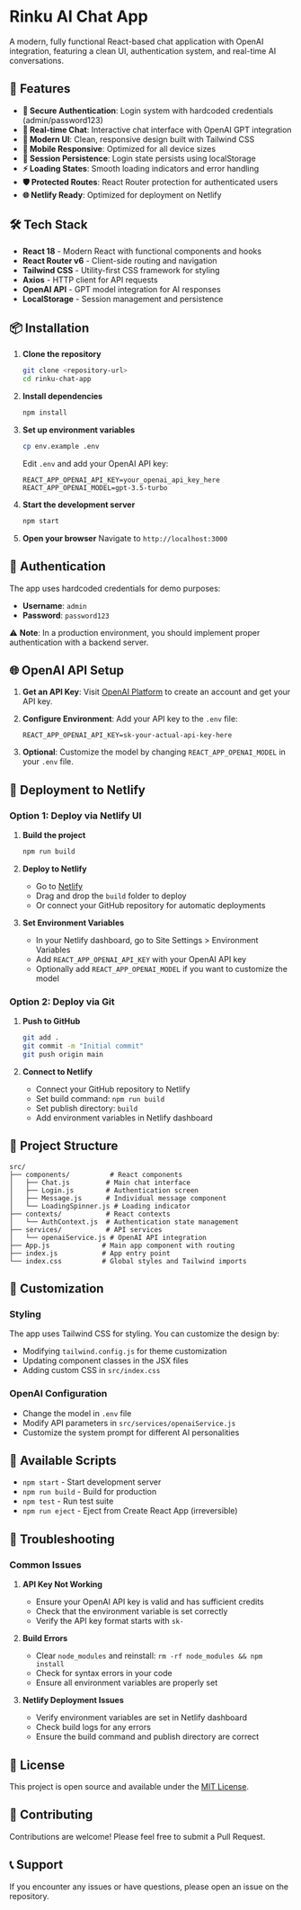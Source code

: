 # Rinku AI Chat App

A modern, fully functional React-based chat application with OpenAI integration, featuring a clean UI, authentication system, and real-time AI conversations.

## 🚀 Features

- **🔐 Secure Authentication**: Login system with hardcoded credentials (admin/password123)
- **💬 Real-time Chat**: Interactive chat interface with OpenAI GPT integration
- **🎨 Modern UI**: Clean, responsive design built with Tailwind CSS
- **📱 Mobile Responsive**: Optimized for all device sizes
- **🔄 Session Persistence**: Login state persists using localStorage
- **⚡ Loading States**: Smooth loading indicators and error handling
- **🛡️ Protected Routes**: React Router protection for authenticated users
- **🌐 Netlify Ready**: Optimized for deployment on Netlify

## 🛠️ Tech Stack

- **React 18** - Modern React with functional components and hooks
- **React Router v6** - Client-side routing and navigation
- **Tailwind CSS** - Utility-first CSS framework for styling
- **Axios** - HTTP client for API requests
- **OpenAI API** - GPT model integration for AI responses
- **LocalStorage** - Session management and persistence

## 📦 Installation

1. **Clone the repository**
   ```bash
   git clone <repository-url>
   cd rinku-chat-app
   ```

2. **Install dependencies**
   ```bash
   npm install
   ```

3. **Set up environment variables**
   ```bash
   cp env.example .env
   ```
   
   Edit `.env` and add your OpenAI API key:
   ```env
   REACT_APP_OPENAI_API_KEY=your_openai_api_key_here
   REACT_APP_OPENAI_MODEL=gpt-3.5-turbo
   ```

4. **Start the development server**
   ```bash
   npm start
   ```

5. **Open your browser**
   Navigate to `http://localhost:3000`

## 🔑 Authentication

The app uses hardcoded credentials for demo purposes:

- **Username**: `admin`
- **Password**: `password123`

⚠️ **Note**: In a production environment, you should implement proper authentication with a backend server.

## 🌐 OpenAI API Setup

1. **Get an API Key**: Visit [OpenAI Platform](https://platform.openai.com/api-keys) to create an account and get your API key.

2. **Configure Environment**: Add your API key to the `.env` file:
   ```env
   REACT_APP_OPENAI_API_KEY=sk-your-actual-api-key-here
   ```

3. **Optional**: Customize the model by changing `REACT_APP_OPENAI_MODEL` in your `.env` file.

## 🚀 Deployment to Netlify

### Option 1: Deploy via Netlify UI

1. **Build the project**
   ```bash
   npm run build
   ```

2. **Deploy to Netlify**
   - Go to [Netlify](https://netlify.com)
   - Drag and drop the `build` folder to deploy
   - Or connect your GitHub repository for automatic deployments

3. **Set Environment Variables**
   - In your Netlify dashboard, go to Site Settings > Environment Variables
   - Add `REACT_APP_OPENAI_API_KEY` with your OpenAI API key
   - Optionally add `REACT_APP_OPENAI_MODEL` if you want to customize the model

### Option 2: Deploy via Git

1. **Push to GitHub**
   ```bash
   git add .
   git commit -m "Initial commit"
   git push origin main
   ```

2. **Connect to Netlify**
   - Connect your GitHub repository to Netlify
   - Set build command: `npm run build`
   - Set publish directory: `build`
   - Add environment variables in Netlify dashboard

## 📁 Project Structure

```
src/
├── components/          # React components
│   ├── Chat.js         # Main chat interface
│   ├── Login.js        # Authentication screen
│   ├── Message.js      # Individual message component
│   └── LoadingSpinner.js # Loading indicator
├── contexts/           # React contexts
│   └── AuthContext.js  # Authentication state management
├── services/           # API services
│   └── openaiService.js # OpenAI API integration
├── App.js             # Main app component with routing
├── index.js           # App entry point
└── index.css          # Global styles and Tailwind imports
```

## 🎨 Customization

### Styling
The app uses Tailwind CSS for styling. You can customize the design by:
- Modifying `tailwind.config.js` for theme customization
- Updating component classes in the JSX files
- Adding custom CSS in `src/index.css`

### OpenAI Configuration
- Change the model in `.env` file
- Modify API parameters in `src/services/openaiService.js`
- Customize the system prompt for different AI personalities

## 🔧 Available Scripts

- `npm start` - Start development server
- `npm run build` - Build for production
- `npm test` - Run test suite
- `npm run eject` - Eject from Create React App (irreversible)

## 🐛 Troubleshooting

### Common Issues

1. **API Key Not Working**
   - Ensure your OpenAI API key is valid and has sufficient credits
   - Check that the environment variable is set correctly
   - Verify the API key format starts with `sk-`

2. **Build Errors**
   - Clear `node_modules` and reinstall: `rm -rf node_modules && npm install`
   - Check for syntax errors in your code
   - Ensure all environment variables are properly set

3. **Netlify Deployment Issues**
   - Verify environment variables are set in Netlify dashboard
   - Check build logs for any errors
   - Ensure the build command and publish directory are correct

## 📄 License

This project is open source and available under the [MIT License](LICENSE).

## 🤝 Contributing

Contributions are welcome! Please feel free to submit a Pull Request.

## 📞 Support

If you encounter any issues or have questions, please open an issue on the repository. 